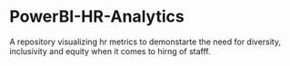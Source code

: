# PowerBI-HR-Analytics
A repository visualizing hr metrics to demonstarte the need for diversity, inclusivity and equity when it comes to hirng of stafff.
